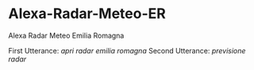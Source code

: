 # Alexa-Radar-Meteo-ER
Alexa Radar Meteo Emilia Romagna

First Utterance: *apri radar emilia romagna*
Second Utterance: *previsione radar*
